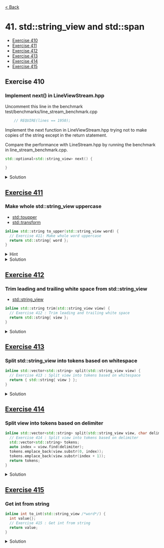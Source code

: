 [< Back](README.md)

# 41. std::string_view and std::span

* [Exercise 410](#exercise-410)
* [Exercise 411](#exercise-411)
* [Exercise 412](#exercise-412)
* [Exercise 413](#exercise-413)
* [Exercise 414](#exercise-414)
* [Exercise 415](#exercise-415)

## Exercise 410

### Implement next() in LineViewStream.hpp

Uncomment this line in the benchmark test/benchmarks/line_stream_benchmark.cpp

```cpp
    // REQUIRE(lines == 1950);
```

Implement the next function in LineViewStream.hpp trying not to make copies of 
the string except in the return statement.

Compare the performance with LineStream.hpp by running the benchmark in
line_stream_benchmark.cpp.

```cpp
std::optional<std::string_view> next() {
    
}
```

<details>
   <summary>Solution</summary>

```cpp
  std::optional<std::string_view> next() {
    std::size_t pos = view.find('\n');
    if (pos == std::string::npos)
      return {};

    auto line = view.substr(0, pos);
    view.remove_prefix(pos + 1);
    return { line };
  }
```

</details>

## [Exercise 411][1]

### Make whole std::string_view uppercase

* [std::toupper][3]
* [std::transform][4]

```cpp
inline std::string to_upper(std::string_view word) {
  // Exercise 411: Make whole word uppercase
  return std::string{ word };
}
```

<details>
   <summary>Hint</summary>

```cpp
  auto toupper = [](unsigned char c) {
    return static_cast<char>(std::toupper(c));
  };
```

</details>

<details>
   <summary>Solution</summary>

```cpp
inline std::string to_upper(std::string_view word) {
  std::string ret;
  ret.resize(word.size());
  auto toupper = [](unsigned char c) {
    return static_cast<char>(std::toupper(c));
  };
  std::transform(word.begin(), word.end(), ret.begin(), toupper);
  return ret;
}
```

</details>

## [Exercise 412][1]

### Trim leading and trailing white space from std::string_view

* [std::string_view][2]

```cpp
inline std::string trim(std::string_view view) {
  // Exercise 412 : Trim leading and trailing white space
  return std::string{ view };
}
```

<details>
   <summary>Solution</summary>

```cpp
inline std::string trim(std::string_view view) {
  auto start_it = std::find_if_not(view.begin(), view.end(), ::isspace);
  auto end_it = std::find_if_not(view.rbegin(), view.rend(), ::isspace);
  return std::string{ start_it, end_it.base() };
}
```

</details>

## [Exercise 413][1]

### Split std::string_view into tokens based on whitespace

```cpp
inline std::vector<std::string> split(std::string_view view) {
  // Exercise 413 : Split view into tokens based on whitespace
  return { std::string{ view } };
}
```

<details>
   <summary>Solution</summary>

```cpp
inline std::vector<std::string> split(std::string_view view) {
  std::vector<std::string> tokens;

  auto start = view.begin();
  const auto stop = view.end();

  while (start < stop) {
    auto start_word = std::find_if_not(start, stop, ::isspace);
    auto end_word = std::find_if(start_word, stop, ::isspace);
    tokens.emplace_back(start_word, end_word);
    start = end_word;
  }

  return tokens;
}
```

</details>

## [Exercise 414][1]

### Split view into tokens based on delimiter

```cpp
inline std::vector<std::string> split(std::string_view view, char delimiter) {
  // Exercise 414 : Split view into tokens based on delimiter
  std::vector<std::string> tokens;
  auto index = view.find(delimiter);
  tokens.emplace_back(view.substr(0, index));
  tokens.emplace_back(view.substr(index + 1));
  return tokens;
}
```

<details>
   <summary>Solution</summary>

```cpp
inline std::vector<std::string> split(std::string_view view, char delimiter) {
  std::vector<std::string> tokens;

  auto start = view.begin();
  const auto stop = view.end();

  auto is_comma = [delimiter](char c) { return c == delimiter; };

  while (start < stop) {
    auto start_word = std::find_if_not(start, stop, is_comma);
    auto end_word = std::find_if(start_word, stop, is_comma);
    tokens.emplace_back(start_word, end_word);
    start = end_word;
  }

  return tokens;
}
```

</details>

## [Exercise 415][1]

### Get int from string

```cpp
inline int to_int(std::string_view /*word*/) {
  int value{};
  // Exercise 415 : Get int from string
  return value;
}
```

<details>
   <summary>Solution</summary>

```cpp
inline int to_int(std::string_view word) {
  int value{};
  std::from_chars(word.data(), word.data() + word.size(), value);
  return value;
}
```

</details>

[1]: 41_exercises.cpp
[2]: https://en.cppreference.com/w/cpp/string/basic_string_view/basic_string_view
[3]: https://en.cppreference.com/w/cpp/string/byte/toupper
[4]: https://en.cppreference.com/w/cpp/algorithm/transform
